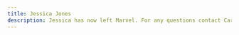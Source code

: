 ```yaml
---
title: Jessica Jones
description: Jessica has now left Marvel. For any questions contact Carol Danvers.
---
```


